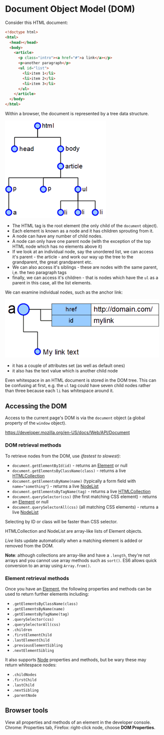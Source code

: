 # Document Object Model (DOM)
Consider this HTML document:


```html
<!doctype html>
<html>
  <head></head>
  <body>
    <article>
      <p class="intro"><a href="#">a link</a></p>
      <p>another paragraph</p>
      <ul id="list">
        <li>item 1</li>
        <li>item 2</li>
        <li>item 3</li>
      </ul>
    </article>
  </body>
</html>
```

Within a browser, the document is represented by a tree data structure.

![DOM tree](dom-tree.png)

* The HTML tag is the root element (the only child of the `document` object).
* Each element is known as a node and it has children sprouting from it.
* A node can have any number of child nodes.
* A node can only have one parent node (with the exception of the top HTML node which has no elements above it)
* If we look at an individual node, say the unordered list, we can access it's parent - the article - and work our way up the tree to the grandparent, the great grandparent etc.
* We can also access it's siblings - these are nodes with the same parent, i,e. the two paragraph tags
* finally, we can access it's children - that is nodes which have the `ul` as a parent in this case, all the list elements.

We can examine individual nodes, such as the anchor link:

![anchor link](dom-node.png)

* it has a couple of attributes set (as well as default ones)
* it also has the text value which is another child node

Even whitespace in an HTML document is stored in the DOM tree. This can be confusing at first, e.g. the `ul` tag could have seven child nodes rather than three because each `li` has whitespace around it.


## Accessing the DOM
Access to the current page's DOM is via the `document` object (a global property of the `window` object).

https://developer.mozilla.org/en-US/docs/Web/API/Document

### DOM retrieval methods
To retrieve nodes from the DOM, use *(fastest to slowest)*:

* `document.getElementById(id)` - returns an [Element](https://developer.mozilla.org/en-US/docs/Web/API/Element) or null
* `document.getElementsByClassName(class)` - returns a live [HTMLCollection](https://developer.mozilla.org/en-US/docs/Web/API/HTMLCollection)
* `document.getElementsByName(name)` (typically a form field with `name="something"`) - returns a live [NodeList](https://developer.mozilla.org/en-US/docs/Web/API/NodeList)
* `document.getElementsByTagName(tag)` - returns a live [HTMLCollection](https://developer.mozilla.org/en-US/docs/Web/API/HTMLCollection)
* `document.querySelector(css)` (the first matching CSS element) - returns an [Element](https://developer.mozilla.org/en-US/docs/Web/API/Element) or null
* `document.querySelectorAll(css)` (all matching CSS elements) - returns a live [NodeList](https://developer.mozilla.org/en-US/docs/Web/API/NodeList)

Selecting by ID or class will be faster than CSS selector.

HTMLCollection and NodeList are array-like lists of Element objects.

*Live* lists update automatically when a matching element is added or removed from the DOM.

**Note**: although collections are array-like and have a `.length`, they're not arrays and you cannot use array methods such as `sort()`. ES6 allows quick conversion to an array using `Array.from()`.


### Element retrieval methods
Once you have an [Element](https://developer.mozilla.org/en-US/docs/Web/API/Element), the following properties and methods can be used to return further elements including:

* `.getElementsByClassName(class)`
* `.getElementsByName(name)`
* `.getElementsByTagName(tag)`
* `.querySelector(css)`
* `.querySelectorAll(css)`
* `.children`
* `.firstElementChild`
* `.lastElementChild`
* `.previousElementSibling`
* `.nextElementSibling`


It also supports [Node](https://developer.mozilla.org/en-US/docs/Web/API/Node) properties and methods, but be wary these may return whitespace nodes:

* `.childNodes`
* `.firstChild`
* `.lastChild`
* `.nextSibling`
* `.parentNode`


## Browser tools
View all properties and methods of an element in the developer console. Chrome: Properties tab, Firefox: right-click node, choose **DOM Properties**.
